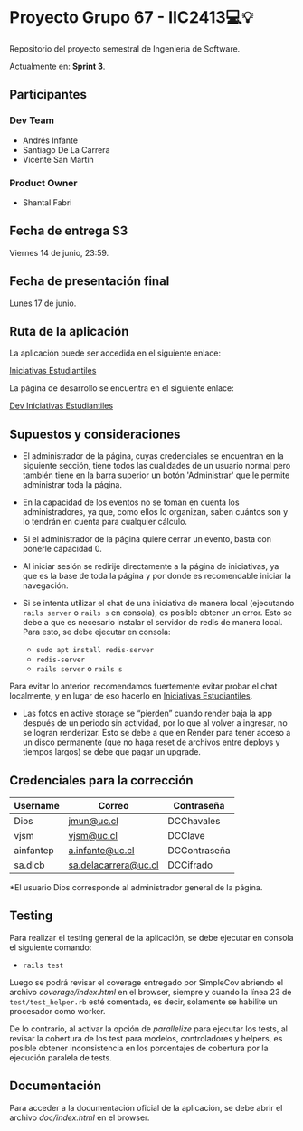 # Proyecto Grupo 67 - IIC2413💻💡

Repositorio del proyecto semestral de Ingeniería de Software.

Actualmente en: **Sprint 3**.

## Participantes

### Dev Team

- Andrés Infante
- Santiago De La Carrera
- Vicente San Martín

### Product Owner

- Shantal Fabri

## Fecha de entrega S3

Viernes 14 de junio, 23:59.

## Fecha de presentación final

Lunes 17 de junio.

## Ruta de la aplicación

La aplicación puede ser accedida en el siguiente enlace:

[Iniciativas Estudiantiles](https://iiee.onrender.com/)

La página de desarrollo se encuentra en el siguiente enlace:

[Dev Iniciativas Estudiantiles](https://dev67.onrender.com/)

## Supuestos y consideraciones

- El administrador de la página, cuyas credenciales se encuentran en la siguiente sección, tiene todos las cualidades de un usuario normal pero también tiene en la barra superior un botón 'Administrar' que le permite administrar toda la página.
- En la capacidad de los eventos no se toman en cuenta los administradores, ya que, como ellos lo organizan, saben cuántos son y lo tendrán en cuenta para cualquier cálculo.
- Si el administrador de la página quiere cerrar un evento, basta con ponerle capacidad 0.
- Al iniciar sesión se redirije directamente a la página de iniciativas, ya que es la base de toda la página y por donde es recomendable iniciar la  navegación.
- Si se intenta utilizar el chat de una iniciativa de manera local (ejecutando `rails server` o `rails s` en consola), es posible obtener un error. Esto se debe a que es necesario instalar el servidor de redis de manera local. Para esto, se debe ejecutar en consola:

  - `sudo apt install redis-server`
  - `redis-server`
  - `rails server` o `rails s`

Para evitar lo anterior, recomendamos fuertemente evitar probar el chat localmente, y en lugar de eso hacerlo en [Iniciativas Estudiantiles](https://iiee.onrender.com/).

- Las fotos en active storage se “pierden” cuando render baja la app después de un periodo sin actividad, por lo que al volver a ingresar, no se logran renderizar. Esto se debe a que en Render para tener acceso a un disco permanente (que no haga reset de archivos entre deploys y tiempos largos) se debe que pagar un upgrade.

## Credenciales para la corrección

| Username | Correo | Contraseña |
|----------|--------|------------|
| Dios    | <jmun@uc.cl>    | DCChavales    |
| vjsm    | <vjsm@uc.cl>    | DCClave    |
| ainfantep   | <a.infante@uc.cl>    | DCContraseña    |
| sa.dlcb    | <sa.delacarrera@uc.cl>    | DCCifrado    |

*El usuario Dios corresponde al administrador general de la página.

## Testing

Para realizar el testing general de la aplicación, se debe ejecutar en consola el siguiente comando:

- `rails test`

Luego se podrá revisar el coverage entregado por SimpleCov abriendo el archivo *coverage/index.html* en el browser, siempre y cuando la línea 23 de `test/test_helper.rb` esté comentada, es decir, solamente se habilite un procesador como worker.

De lo contrario, al activar la opción de *parallelize* para ejecutar los tests, al revisar la cobertura de los test para modelos, controladores y helpers, es posible obtener inconsistencia en los porcentajes de cobertura por la ejecución paralela de tests.

## Documentación

Para acceder a la documentación oficial de la aplicación, se debe abrir el archivo *doc/index.html* en el browser.
